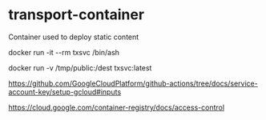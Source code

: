 # transport-container
Container used to deploy static content


docker run -it --rm txsvc /bin/ash

docker run -v /tmp/public:/dest txsvc:latest


https://github.com/GoogleCloudPlatform/github-actions/tree/docs/service-account-key/setup-gcloud#inputs



https://cloud.google.com/container-registry/docs/access-control


